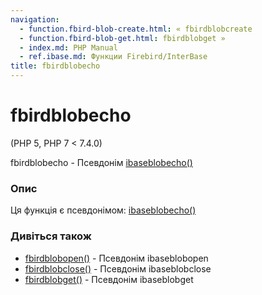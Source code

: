```yaml
---
navigation:
  - function.fbird-blob-create.html: « fbirdblobcreate
  - function.fbird-blob-get.html: fbirdblobget »
  - index.md: PHP Manual
  - ref.ibase.md: Функции Firebird/InterBase
title: fbirdblobecho
---
```

# fbirdblobecho

(PHP 5, PHP 7 < 7.4.0)

fbirdblobecho - Псевдонім [ibaseblobecho()](function.ibase-blob-echo.html)

### Опис

Ця функція є псевдонімом: [ibaseblobecho()](function.ibase-blob-echo.html)

### Дивіться також

-   [fbirdblobopen()](function.fbird-blob-open.html) - Псевдонім ibaseblobopen
-   [fbirdblobclose()](function.fbird-blob-close.html) - Псевдонім ibaseblobclose
-   [fbirdblobget()](function.fbird-blob-get.html) - Псевдонім ibaseblobget
